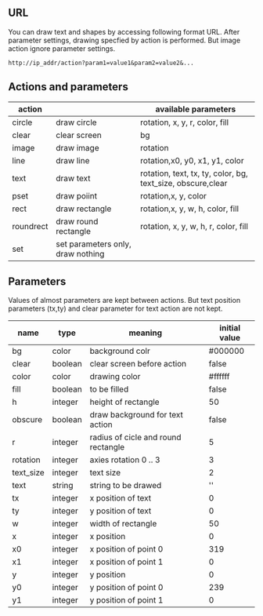 ## URL

You can draw text and shapes by accessing following format URL.
After parameter settings, drawing specfied by action is performed.
But image action ignore parameter settings.

~~~
http://ip_addr/action?param1=value1&param2=value2&...
~~~

## Actions and parameters

| action |  |available parameters |
|--------|------|-------|
| circle | draw circle   | rotation, x, y, r, color, fill|
| clear  | clear screen  | bg |
| image  | draw image    |rotation|
| line   | draw line | rotation,x0, y0, x1, y1, color |
| text   | draw text | rotation, text, tx, ty, color, bg, text_size, obscure,clear|
| pset | draw poiint | rotation,x, y, color |
| rect | draw rectangle | rotation,x, y, w, h, color, fill |
| roundrect | draw round rectangle| rotation, x, y, w, h, r, color, fill|
| set     | set parameters only, draw nothing|   |

## Parameters

Values of almost parameters are kept between actions.
But text position parameters (tx,ty) and
clear parameter for text action are not kept.

|name|type|meaning|initial value|
|----|------|------|-------|
|bg   | color |background colr| #000000|
|clear| boolean |clear screen before action|false|
|color| color |drawing color| #ffffff| 
|fill | boolean | to be filled | false|
|h  | integer | height of rectangle | 50 |
|obscure | boolean | draw background for text action | false| 
|r  | integer | radius of cicle and round rectangle| 5 |
|rotation|integer|axies rotation 0 .. 3 |3|
|text_size| integer | text size | 2|
|text|string|string to be drawed |''|
|tx  |integer | x position of text| 0 | 
|ty  |integer | y position of text| 0 | 
|w  | integer | width of rectangle | 50 | 
|x  | integer | x position | 0 | 
|x0 | integer | x position of point 0| 319 | 
|x1 | integer | x position of point 1| 0 | 
|y  | integer | y position  | 0 | 
|y0 | integer | y position of point 0 |239|
|y1 | integer | y position of point 1 |0 | 
